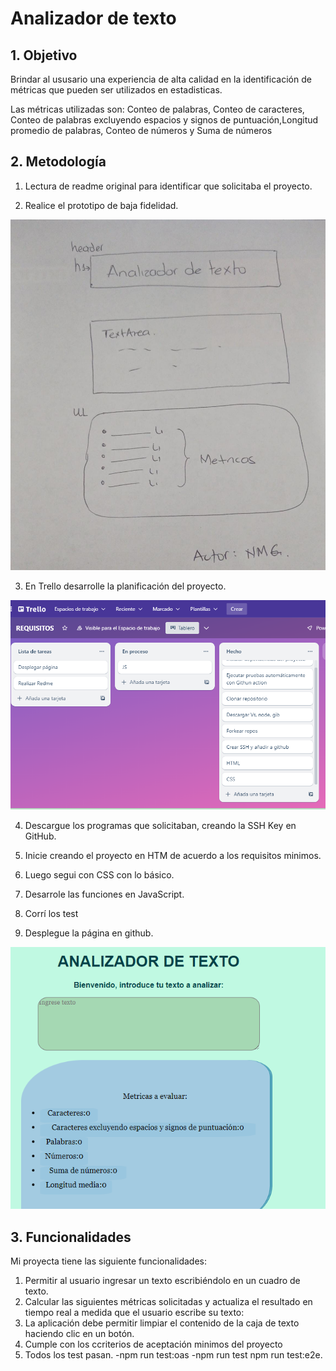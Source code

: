 # Analizador de texto


## 1. Objetivo
Brindar al ususario una experiencia de alta calidad en la identificación de métricas que pueden ser utilizados en estadisticas.

Las métricas utilizadas son: Conteo de palabras, Conteo de caracteres, Conteo de palabras excluyendo espacios y signos de puntuación,Longitud promedio de palabras, Conteo de números y Suma de números

## 2. Metodología
1. Lectura de readme original para identificar que solicitaba el proyecto.

2. Realice el prototipo de baja fidelidad.

![prueba](imagen/boceto.jpg)

3. En Trello desarrolle la planificación del proyecto.

![prueba1](imagen/planificacion.png)

4. Descargue los programas que solicitaban, creando la SSH Key en GitHub.

5. Inicie creando el proyecto en HTM de acuerdo a los requisitos minimos.

6. Luego segui con CSS con lo básico.

7. Desarrole las funciones en JavaScript.

8. Corrí los test

9. Desplegue la página en github.

![prueba2](imagen/Pagina%20terminada.png)

## 3. Funcionalidades

Mi proyecta tiene las siguiente funcionalidades:
1. Permitir al usuario ingresar un texto escribiéndolo en un cuadro de texto.
2. Calcular las siguientes métricas solicitadas y actualiza el resultado en tiempo real a medida que el usuario escribe su texto:
3. La aplicación debe permitir limpiar el contenido de la caja de texto haciendo clic en un botón.
4. Cumple con los ccriterios de aceptación minimos del proyecto
5. Todos los test pasan.
-npm run test:oas
-npm run test
npm run test:e2e.
